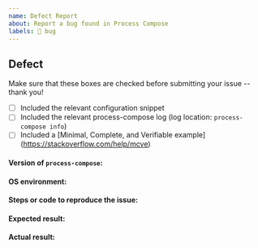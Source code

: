 ```yaml
---
name: Defect Report
about: Report a bug found in Process Compose
labels: 🐞 bug
---
```


## Defect

Make sure that these boxes are checked before submitting your issue -- thank you!

- [ ] Included the relevant configuration snippet
- [ ] Included the relevant process-compose log (log location: `process-compose info`)
- [ ] Included a [Minimal, Complete, and Verifiable example] (https://stackoverflow.com/help/mcve)

#### Version of `process-compose`:

#### OS environment:

#### Steps or code to reproduce the issue:

#### Expected result:

#### Actual result:
